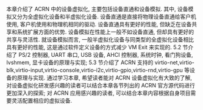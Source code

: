 
本章介绍了 ACRN 中的设备虚拟化, 主要包括设备直通和设备模拟. 其中, 设备模拟又分为全虚拟化设备和半虚拟化设备. 设备直通是直接将物理设备直通给客户机使用, 客户机使用和物理机相同的驱动. 设备直通具有更好的性能, 但缺乏在设备共享和系统扩展方面的优势. 设备模拟在性能上一般不如设备直通, 但却具有更好的共享与灵活性. 就设备模拟而言, 一般半虚拟化设备与同类型的全虚拟化设备相比具有更好的性能, 这是通过软件定义设备的方式减少 VM Exit 来实现的. 5.2 节介绍了 PS/2 控制器, UART 串口, USB 设备, AHCI 控制器, 系统时钟, 看门狗设备, Ivshmem, 显卡设备的原理与实现; 5.3 节介绍了 ACRN 支持的 virtio-net,virtio-blk,virtio-input,virtio-console,virtio-i2c,virtio-gpio,virtio-rnd,virtio-gpu 等设备的原理与实现. 通过学习本章, 希望读者能对 ACRN 设备虚拟化有大致的了解, 对设备虚拟化研发感兴趣的读者可以结合本章各节列出的 ACRN 官方源代码进行更加深入的探索; 对 ACRN 应用感兴趣的读者, 可以结合本章内容根据自身项目需要灵活配置相应的虚拟设备.